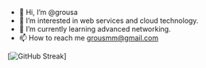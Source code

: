 - 👋 Hi, I’m @grousa
- 👀 I’m interested in web services and cloud technology.
- 🌱 I’m currently learning advanced networking.
- 📫 How to reach me grousmm@gmail.com

[![GitHub Streak](http://github-readme-streak-stats.herokuapp.com?user=grousa&theme=dark&background=000000)]
<!---
grousa/grousa is a ✨ special ✨ repository because its `README.md` (this file) appears on your GitHub profile.
You can click the Preview link to take a look at your changes.
--->

